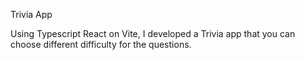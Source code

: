 Trivia App

Using Typescript React on Vite, I developed a Trivia app that you can choose different difficulty for the questions.
